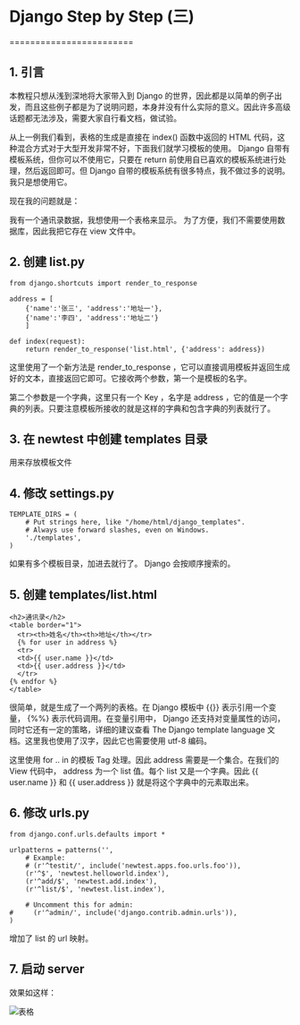 # Django Step by Step (三)
========================

## 1. 引言

本教程只想从浅到深地将大家带入到 Django 的世界，因此都是以简单的例子出发，而且这些例子都是为了说明问题，本身并没有什么实际的意义。因此许多高级话题都无法涉及，需要大家自行看文档，做试验。

从上一例我们看到，表格的生成是直接在 index() 函数中返回的 HTML 代码，这种混合方式对于大型开发非常不好，下面我们就学习模板的使用。 Django 自带有模板系统，但你可以不使用它，只要在 return 前使用自已喜欢的模板系统进行处理，然后返回即可。但 Django 自带的模板系统有很多特点，我不做过多的说明。我只是想使用它。

现在我的问题就是：

我有一个通讯录数据，我想使用一个表格来显示。
为了方便，我们不需要使用数据库，因此我把它存在 view 文件中。

## 2. 创建 list.py

```
from django.shortcuts import render_to_response

address = [
    {'name':'张三', 'address':'地址一'},
    {'name':'李四', 'address':'地址二'}
    ]

def index(request):
    return render_to_response('list.html', {'address': address})
```

这里使用了一个新方法是 render_to_response ，它可以直接调用模板并返回生成好的文本，直接返回它即可。它接收两个参数，第一个是模板的名字。

第二个参数是一个字典，这里只有一个 Key ，名字是 address ，它的值是一个字典的列表。只要注意模板所接收的就是这样的字典和包含字典的列表就行了。

## 3. 在 newtest 中创建 templates 目录

用来存放模板文件

## 4. 修改 settings.py

```
TEMPLATE_DIRS = (
    # Put strings here, like "/home/html/django_templates".
    # Always use forward slashes, even on Windows.
    './templates',
)
```

如果有多个模板目录，加进去就行了。 Django 会按顺序搜索的。

## 5. 创建 templates/list.html

```
<h2>通讯录</h2>
<table border="1">
  <tr><th>姓名</th><th>地址</th></tr>
  {% for user in address %}
  <tr>
  <td>{{ user.name }}</td>
  <td>{{ user.address }}</td>
  </tr>
{% endfor %}
</table>
```

很简单，就是生成了一个两列的表格。在 Django 模板中 {{}} 表示引用一个变量， {%%} 表示代码调用。在变量引用中， Django 还支持对变量属性的访问，同时它还有一定的策略，详细的建议查看 The Django template language 文档。这里我也使用了汉字，因此它也需要使用 utf-8 编码。

这里使用 for .. in 的模板 Tag 处理。因此 address 需要是一个集合。在我们的 View 代码中， address 为一个 list 值。每个 list 又是一个字典。因此 {{ user.name }} 和 {{ user.address }} 就是将这个字典中的元素取出来。

## 6. 修改 urls.py

```
from django.conf.urls.defaults import *

urlpatterns = patterns('',
    # Example:
    # (r'^testit/', include('newtest.apps.foo.urls.foo')),
    (r'^$', 'newtest.helloworld.index'),
    (r'^add/$', 'newtest.add.index'),
    (r'^list/$', 'newtest.list.index'),

    # Uncomment this for admin:
#     (r'^admin/', include('django.contrib.admin.urls')),
)
```

增加了 list 的 url 映射。

## 7. 启动 server

效果如这样：

![表格](https://raw.github.com/borisliu/from-python-to-django-cms/master/docs/django-step-by-step/tut03_01.jpg)
